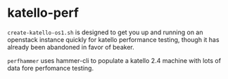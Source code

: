 # katello-perf

`create-katello-os1.sh` is designed to get you up and running on an openstack instance quickly for katello performance testing, though it has already been abandoned in favor of beaker.

`perfhammer` uses hammer-cli to populate a katello 2.4 machine with lots of data fore perfomance testing.
